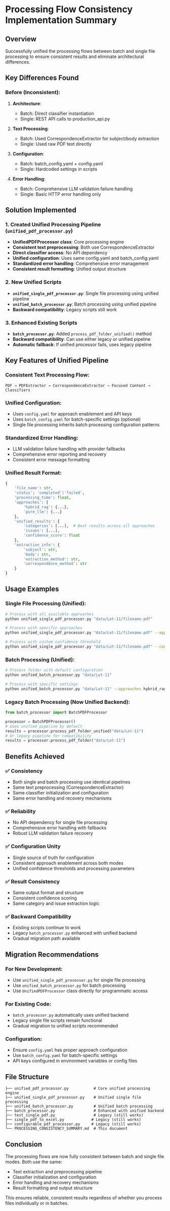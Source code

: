 # Processing Flow Consistency Implementation Summary

## Overview
Successfully unified the processing flows between batch and single file processing to ensure consistent results and eliminate architectural differences.

## Key Differences Found

### Before (Inconsistent):
1. **Architecture**: 
   - Batch: Direct classifier instantiation
   - Single: REST API calls to production_api.py

2. **Text Processing**:
   - Batch: Used CorrespondenceExtractor for subject/body extraction
   - Single: Used raw PDF text directly

3. **Configuration**:
   - Batch: batch_config.yaml + config.yaml
   - Single: Hardcoded settings in scripts

4. **Error Handling**:
   - Batch: Comprehensive LLM validation failure handling
   - Single: Basic HTTP error handling only

## Solution Implemented

### 1. Created Unified Processing Pipeline (`unified_pdf_processor.py`)
- **UnifiedPDFProcessor class**: Core processing engine
- **Consistent text preprocessing**: Both use CorrespondenceExtractor
- **Direct classifier access**: No API dependency
- **Unified configuration**: Uses same config.yaml and batch_config.yaml
- **Standardized error handling**: Comprehensive error management
- **Consistent result formatting**: Unified output structure

### 2. New Unified Scripts
- **`unified_single_pdf_processor.py`**: Single file processing using unified pipeline
- **`unified_batch_processor.py`**: Batch processing using unified pipeline
- **Backward compatibility**: Legacy scripts still work

### 3. Enhanced Existing Scripts
- **`batch_processor.py`**: Added `process_pdf_folder_unified()` method
- **Backward compatibility**: Can use either legacy or unified pipeline
- **Automatic fallback**: If unified processor fails, uses legacy pipeline

## Key Features of Unified Pipeline

### Consistent Text Processing Flow:
```
PDF → PDFExtractor → CorrespondenceExtractor → Focused Content → Classifiers
```

### Unified Configuration:
- Uses `config.yaml` for approach enablement and API keys
- Uses `batch_config.yaml` for batch-specific settings (optional)
- Single file processing inherits batch processing configuration patterns

### Standardized Error Handling:
- LLM validation failure handling with provider fallbacks
- Comprehensive error reporting and recovery
- Consistent error message formatting

### Unified Result Format:
```python
{
    'file_name': str,
    'status': 'completed'|'failed',
    'processing_time': float,
    'approaches': {
        'hybrid_rag': {...},
        'pure_llm': {...}
    },
    'unified_results': {
        'categories': [...],  # Best results across all approaches
        'issues': [...],
        'confidence_score': float
    },
    'extraction_info': {
        'subject': str,
        'body': str,
        'extraction_method': str,
        'correspondence_method': str
    }
}
```

## Usage Examples

### Single File Processing (Unified):
```bash
# Process with all available approaches
python unified_single_pdf_processor.py "data/Lot-11/filename.pdf"

# Process with specific approaches
python unified_single_pdf_processor.py "data/Lot-11/filename.pdf" --approaches hybrid_rag

# Process with custom confidence threshold
python unified_single_pdf_processor.py "data/Lot-11/filename.pdf" --confidence 0.5
```

### Batch Processing (Unified):
```bash
# Process folder with default configuration
python unified_batch_processor.py "data/Lot-11"

# Process with specific settings
python unified_batch_processor.py "data/Lot-11" --approaches hybrid_rag --confidence 0.5
```

### Legacy Batch Processing (Now Unified Backend):
```python
from batch_processor import BatchPDFProcessor

processor = BatchPDFProcessor()
# Uses unified pipeline by default
results = processor.process_pdf_folder_unified("data/Lot-11")
# Or legacy pipeline for compatibility
results = processor.process_pdf_folder("data/Lot-11")
```

## Benefits Achieved

### ✅ **Consistency**
- Both single and batch processing use identical pipelines
- Same text preprocessing (CorrespondenceExtractor)
- Same classifier initialization and configuration
- Same error handling and recovery mechanisms

### ✅ **Reliability**
- No API dependency for single file processing
- Comprehensive error handling with fallbacks
- Robust LLM validation failure recovery

### ✅ **Configuration Unity**
- Single source of truth for configuration
- Consistent approach enablement across both modes
- Unified confidence thresholds and processing parameters

### ✅ **Result Consistency**
- Same output format and structure
- Consistent confidence scoring
- Same category and issue extraction logic

### ✅ **Backward Compatibility**
- Existing scripts continue to work
- Legacy `batch_processor.py` enhanced with unified backend
- Gradual migration path available

## Migration Recommendations

### For New Development:
- Use `unified_single_pdf_processor.py` for single file processing
- Use `unified_batch_processor.py` for batch processing
- Use `UnifiedPDFProcessor` class directly for programmatic access

### For Existing Code:
- `batch_processor.py` automatically uses unified backend
- Legacy single file scripts remain functional
- Gradual migration to unified scripts recommended

### Configuration:
- Ensure `config.yaml` has proper approach configuration
- Use `batch_config.yaml` for batch-specific settings
- API keys configured in environment variables or config files

## File Structure
```
├── unified_pdf_processor.py           # Core unified processing engine
├── unified_single_pdf_processor.py    # Unified single file processing
├── unified_batch_processor.py         # Unified batch processing
├── batch_processor.py                 # Enhanced with unified backend
├── test_single_pdf.py                 # Legacy (still works)
├── single_pdf_to_excel.py            # Legacy (still works)
├── configurable_pdf_processor.py     # Legacy (still works)
└── PROCESSING_CONSISTENCY_SUMMARY.md  # This document
```

## Conclusion
The processing flows are now fully consistent between batch and single file modes. Both use the same:
- Text extraction and preprocessing pipeline
- Classifier initialization and configuration
- Error handling and recovery mechanisms
- Result formatting and output structure

This ensures reliable, consistent results regardless of whether you process files individually or in batches.